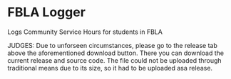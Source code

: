 # FBLA Logger
Logs Community Service Hours for students in FBLA

JUDGES: Due to unforseen circumstances, please go to the release tab above the aforementioned download button. There you can download the current release and source code. The file could not be uploaded through traditional means due to its size, so it had to be uploaded asa release.